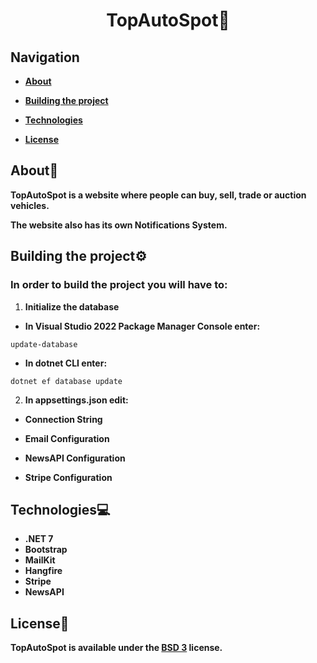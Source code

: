 # <div align="center">TopAutoSpot🚦</div>

## Navigation

- **[About](#about)**

- **[Building the project](#building-the-project)**

- **[Technologies](#technologies)**

- **[License](#license)**

## About📝

**TopAutoSpot is a website where people can buy, sell, trade or auction vehicles.**

**The website also has its own Notifications System.**

## Building the project⚙️

### In order to build the project you will have to:

1. **Initialize the database**

- **In Visual Studio 2022 Package Manager Console enter:**

```
update-database
```

- **In dotnet CLI enter:**

```
dotnet ef database update
```

2. **In appsettings.json edit:**

- **Connection String**

- **Email Configuration**

- **NewsAPI Configuration**

- **Stripe Configuration**

## Technologies💻
- **.NET 7**
- **Bootstrap**
- **MailKit**
- **Hangfire**
- **Stripe**
- **NewsAPI**

## License📃
**TopAutoSpot is available under the <a href="https://choosealicense.com/licenses/bsd-3-clause/">BSD 3</a> license.**
